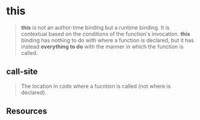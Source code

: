 # this

> **this** is not an author-time binding but a runtime binding. It is contextual based on the conditions of the function's invocation. **this** binding has nothing to do with where a function is declared, but it has instead **everything to do** with the manner in which the function is called.

## call-site

> The location in code where a fucntion is called (not where is declared).

## Resources
